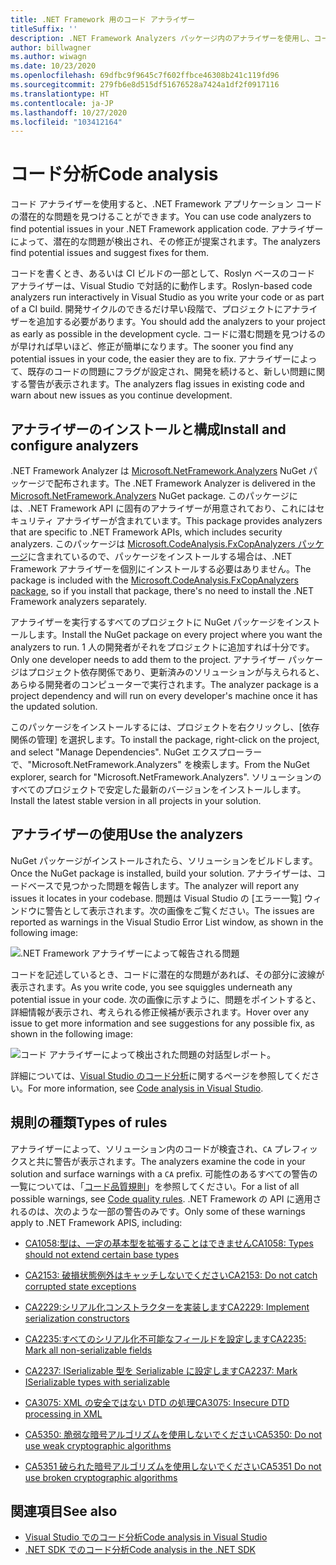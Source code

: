 ```yaml
---
title: .NET Framework 用のコード アナライザー
titleSuffix: ''
description: .NET Framework Analyzers パッケージ内のアナライザーを使用し、コードの問題を見つけて対処する方法について学習します。
author: billwagner
ms.author: wiwagn
ms.date: 10/23/2020
ms.openlocfilehash: 69dfbc9f9645c7f602ffbce46308b241c119fd96
ms.sourcegitcommit: 279fb6e8d515df51676528a7424a1df2f0917116
ms.translationtype: HT
ms.contentlocale: ja-JP
ms.lasthandoff: 10/27/2020
ms.locfileid: "103412164"
---
```

# <a name="code-analysis"></a><span data-ttu-id="4c620-103">コード分析</span><span class="sxs-lookup"><span data-stu-id="4c620-103">Code analysis</span></span>

<span data-ttu-id="4c620-104">コード アナライザーを使用すると、.NET Framework アプリケーション コードの潜在的な問題を見つけることができます。</span><span class="sxs-lookup"><span data-stu-id="4c620-104">You can use code analyzers to find potential issues in your .NET Framework application code.</span></span> <span data-ttu-id="4c620-105">アナライザーによって、潜在的な問題が検出され、その修正が提案されます。</span><span class="sxs-lookup"><span data-stu-id="4c620-105">The analyzers find potential issues and suggest fixes for them.</span></span>

<span data-ttu-id="4c620-106">コードを書くとき、あるいは CI ビルドの一部として、Roslyn ベースのコード アナライザーは、Visual Studio で対話的に動作します。</span><span class="sxs-lookup"><span data-stu-id="4c620-106">Roslyn-based code analyzers run interactively in Visual Studio as you write your code or as part of a CI build.</span></span> <span data-ttu-id="4c620-107">開発サイクルのできるだけ早い段階で、プロジェクトにアナライザーを追加する必要があります。</span><span class="sxs-lookup"><span data-stu-id="4c620-107">You should add the analyzers to your project as early as possible in the development cycle.</span></span> <span data-ttu-id="4c620-108">コードに潜む問題を見つけるのが早ければ早いほど、修正が簡単になります。</span><span class="sxs-lookup"><span data-stu-id="4c620-108">The sooner you find any potential issues in your code, the easier they are to fix.</span></span> <span data-ttu-id="4c620-109">アナライザーによって、既存のコードの問題にフラグが設定され、開発を続けると、新しい問題に関する警告が表示されます。</span><span class="sxs-lookup"><span data-stu-id="4c620-109">The analyzers flag issues in existing code and warn about new issues as you continue development.</span></span>

## <a name="install-and-configure-analyzers"></a><span data-ttu-id="4c620-110">アナライザーのインストールと構成</span><span class="sxs-lookup"><span data-stu-id="4c620-110">Install and configure analyzers</span></span>

<span data-ttu-id="4c620-111">.NET Framework Analyzer は [Microsoft.NetFramework.Analyzers](https://www.nuget.org/packages/Microsoft.NetFramework.Analyzers/) NuGet パッケージで配布されます。</span><span class="sxs-lookup"><span data-stu-id="4c620-111">The .NET Framework Analyzer is delivered in the [Microsoft.NetFramework.Analyzers](https://www.nuget.org/packages/Microsoft.NetFramework.Analyzers/) NuGet package.</span></span> <span data-ttu-id="4c620-112">このパッケージには、.NET Framework API に固有のアナライザーが用意されており、これにはセキュリティ アナライザーが含まれています。</span><span class="sxs-lookup"><span data-stu-id="4c620-112">This package provides analyzers that are specific to .NET Framework APIs, which includes security analyzers.</span></span> <span data-ttu-id="4c620-113">このパッケージは [Microsoft.CodeAnalysis.FxCopAnalyzers パッケージ](https://www.nuget.org/packages/Microsoft.CodeAnalysis.FxCopAnalyzers)に含まれているので、パッケージをインストールする場合は、.NET Framework アナライザーを個別にインストールする必要はありません。</span><span class="sxs-lookup"><span data-stu-id="4c620-113">The package is included with the [Microsoft.CodeAnalysis.FxCopAnalyzers package](https://www.nuget.org/packages/Microsoft.CodeAnalysis.FxCopAnalyzers), so if you install that package, there's no need to install the .NET Framework analyzers separately.</span></span>

<span data-ttu-id="4c620-114">アナライザーを実行するすべてのプロジェクトに NuGet パッケージをインストールします。</span><span class="sxs-lookup"><span data-stu-id="4c620-114">Install the NuGet package on every project where you want the analyzers to run.</span></span> <span data-ttu-id="4c620-115">1 人の開発者がそれをプロジェクトに追加すれば十分です。</span><span class="sxs-lookup"><span data-stu-id="4c620-115">Only one developer needs to add them to the project.</span></span> <span data-ttu-id="4c620-116">アナライザー パッケージはプロジェクト依存関係であり、更新済みのソリューションが与えられると、あらゆる開発者のコンピューターで実行されます。</span><span class="sxs-lookup"><span data-stu-id="4c620-116">The analyzer package is a project dependency and will run on every developer's machine once it has the updated solution.</span></span>

<span data-ttu-id="4c620-117">このパッケージをインストールするには、プロジェクトを右クリックし、[依存関係の管理] を選択します。</span><span class="sxs-lookup"><span data-stu-id="4c620-117">To install the package, right-click on the project, and select "Manage Dependencies".</span></span> <span data-ttu-id="4c620-118">NuGet エクスプローラーで、"Microsoft.NetFramework.Analyzers" を検索します。</span><span class="sxs-lookup"><span data-stu-id="4c620-118">From the NuGet explorer, search for "Microsoft.NetFramework.Analyzers".</span></span> <span data-ttu-id="4c620-119">ソリューションのすべてのプロジェクトで安定した最新のバージョンをインストールします。</span><span class="sxs-lookup"><span data-stu-id="4c620-119">Install the latest stable version in all projects in your solution.</span></span>

## <a name="use-the-analyzers"></a><span data-ttu-id="4c620-120">アナライザーの使用</span><span class="sxs-lookup"><span data-stu-id="4c620-120">Use the analyzers</span></span>

<span data-ttu-id="4c620-121">NuGet パッケージがインストールされたら、ソリューションをビルドします。</span><span class="sxs-lookup"><span data-stu-id="4c620-121">Once the NuGet package is installed, build your solution.</span></span> <span data-ttu-id="4c620-122">アナライザーは、コードベースで見つかった問題を報告します。</span><span class="sxs-lookup"><span data-stu-id="4c620-122">The analyzer will report any issues it locates in your codebase.</span></span> <span data-ttu-id="4c620-123">問題は Visual Studio の [エラー一覧] ウィンドウに警告として表示されます。次の画像をご覧ください。</span><span class="sxs-lookup"><span data-stu-id="4c620-123">The issues are reported as warnings in the Visual Studio Error List window, as shown in the following image:</span></span>

![.NET Framework アナライザーによって報告される問題](./media/framework-analyzers-2.png)

<span data-ttu-id="4c620-125">コードを記述しているとき、コードに潜在的な問題があれば、その部分に波線が表示されます。</span><span class="sxs-lookup"><span data-stu-id="4c620-125">As you write code, you see squiggles underneath any potential issue in your code.</span></span>
<span data-ttu-id="4c620-126">次の画像に示すように、問題をポイントすると、詳細情報が表示され、考えられる修正候補が表示されます。</span><span class="sxs-lookup"><span data-stu-id="4c620-126">Hover over any issue to get more information and see suggestions for any possible fix, as shown in the following image:</span></span>

![コード アナライザーによって検出された問題の対話型レポート。](./media/framework-analyzers-1.png)

<span data-ttu-id="4c620-128">詳細については、[Visual Studio のコード分析](/visualstudio/code-quality/roslyn-analyzers-overview)に関するページを参照してください。</span><span class="sxs-lookup"><span data-stu-id="4c620-128">For more information, see [Code analysis in Visual Studio](/visualstudio/code-quality/roslyn-analyzers-overview).</span></span>

## <a name="types-of-rules"></a><span data-ttu-id="4c620-129">規則の種類</span><span class="sxs-lookup"><span data-stu-id="4c620-129">Types of rules</span></span>

<span data-ttu-id="4c620-130">アナライザーによって、ソリューション内のコードが検査され、`CA` プレフィックスと共に警告が表示されます。</span><span class="sxs-lookup"><span data-stu-id="4c620-130">The analyzers examine the code in your solution and surface warnings with a `CA` prefix.</span></span> <span data-ttu-id="4c620-131">可能性のあるすべての警告の一覧については、「[コード品質規則](../fundamentals/code-analysis/quality-rules/index.md)」を参照してください。</span><span class="sxs-lookup"><span data-stu-id="4c620-131">For a list of all possible warnings, see [Code quality rules](../fundamentals/code-analysis/quality-rules/index.md).</span></span> <span data-ttu-id="4c620-132">.NET Framework の API に適用されるのは、次のような一部の警告のみです。</span><span class="sxs-lookup"><span data-stu-id="4c620-132">Only some of these warnings apply to .NET Framework APIS, including:</span></span>

- [<span data-ttu-id="4c620-133">CA1058:型は、一定の基本型を拡張することはできません</span><span class="sxs-lookup"><span data-stu-id="4c620-133">CA1058: Types should not extend certain base types</span></span>](../fundamentals/code-analysis/quality-rules/ca1058.md)

- [<span data-ttu-id="4c620-134">CA2153: 破損状態例外はキャッチしないでください</span><span class="sxs-lookup"><span data-stu-id="4c620-134">CA2153: Do not catch corrupted state exceptions</span></span>](../fundamentals/code-analysis/quality-rules/ca2153.md)

- [<span data-ttu-id="4c620-135">CA2229:シリアル化コンストラクターを実装します</span><span class="sxs-lookup"><span data-stu-id="4c620-135">CA2229: Implement serialization constructors</span></span>](../fundamentals/code-analysis/quality-rules/ca2229.md)

- [<span data-ttu-id="4c620-136">CA2235:すべてのシリアル化不可能なフィールドを設定します</span><span class="sxs-lookup"><span data-stu-id="4c620-136">CA2235: Mark all non-serializable fields</span></span>](../fundamentals/code-analysis/quality-rules/ca2235.md)

- [<span data-ttu-id="4c620-137">CA2237: ISerializable 型を Serializable に設定します</span><span class="sxs-lookup"><span data-stu-id="4c620-137">CA2237: Mark ISerializable types with serializable</span></span>](../fundamentals/code-analysis/quality-rules/ca2237.md)

- [<span data-ttu-id="4c620-138">CA3075: XML の安全ではない DTD の処理</span><span class="sxs-lookup"><span data-stu-id="4c620-138">CA3075: Insecure DTD processing in XML</span></span>](../fundamentals/code-analysis/quality-rules/ca3075.md)

- [<span data-ttu-id="4c620-139">CA5350: 脆弱な暗号アルゴリズムを使用しないでください</span><span class="sxs-lookup"><span data-stu-id="4c620-139">CA5350: Do not use weak cryptographic algorithms</span></span>](../fundamentals/code-analysis/quality-rules/ca5350.md)

- [<span data-ttu-id="4c620-140">CA5351 破られた暗号アルゴリズムを使用しないでください</span><span class="sxs-lookup"><span data-stu-id="4c620-140">CA5351 Do not use broken cryptographic algorithms</span></span>](../fundamentals/code-analysis/quality-rules/ca5351.md)

## <a name="see-also"></a><span data-ttu-id="4c620-141">関連項目</span><span class="sxs-lookup"><span data-stu-id="4c620-141">See also</span></span>

- [<span data-ttu-id="4c620-142">Visual Studio でのコード分析</span><span class="sxs-lookup"><span data-stu-id="4c620-142">Code analysis in Visual Studio</span></span>](/visualstudio/code-quality/roslyn-analyzers-overview)
- [<span data-ttu-id="4c620-143">.NET SDK でのコード分析</span><span class="sxs-lookup"><span data-stu-id="4c620-143">Code analysis in the .NET SDK</span></span>](../fundamentals/code-analysis/overview.md)
